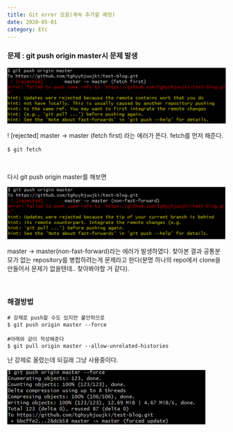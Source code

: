 ```yaml
---
title: Git error 모음(계속 추가할 예정)
date: 2020-05-01
category: Etc
---
```


### 문제 : git push origin master시 문제 발생

![image-20200506143222580](image-20200506143222580.png)

! [rejected]        master -> master (fetch first) 라는 에러가 뜬다. fetch를 먼저 해준다.

```shell
$ git fetch
```

<br/>

다시 git push origin master를 해보면 

![image-20200506143420689](image-20200506143420689.png)

master -> master(non-fast-forward)라는 에러가 발생하였다. 찾아본 결과 공통분모가 없는 repository를 병합하려는게 문제라고 한다(분명 하나의 repo에서 clone을 만들어서 문제가 없을텐데.. 찾아봐야할 거 같다).

<br/>

### 해결방법

```shell
# 강제로 push할 수도 있지만 불안하므로
$ git push origin master --force

#아래와 같이 작성해준다
$ git pull origin master --allow-unrelated-histories
```

난 강제로 올렸는데 되길래 그냥 사용중이다.

![image-20200506143914957](image-20200506143914957.png)